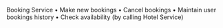 Booking Service
	•	Make new bookings
	•	Cancel bookings
	•	Maintain user bookings history
	•	Check availability (by calling Hotel Service)